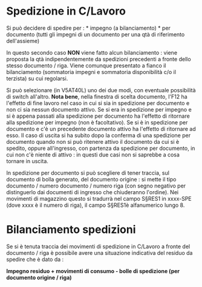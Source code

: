 # Spedizione in C/Lavoro
Si può decidere di spedire per : 
 \* impegno (a bilanciamento)
 \* per documento (tutti gli impegni di un documento per una qtà di riferimento dell'assieme)

In questo secondo caso __NON__ viene fatto alcun bilanciamento :  viene proposta la qtà indipendentemente da spedizioni precedenti a fronte dello stesso documento / riga. Viene comunque presentato a fianco il bilanciamento (sommatoria impegni e sommatoria disponibilità c/o il terzista) su cui regolarsi.

Si può selezionare (in V5AT40L) uno dei due modi, con eventuale possibilità di switch all'altro.
**Nota bene**, nella finestra di scelta documento, l'F12 ha l'effetto di fine lavoro nel caso in cui si sia in spedizione per documento e non ci sia nessun documento attivo. Se si era in spedizione per impegno e si è appena passati alla spedizione per documento ha l'effetto di ritornare alla spedizione per impegno (non è facoltativo). Se si è in spedizione per documento e c'è un precedente documento attivo ha l'effetto di ritornare ad esso.
Il caso di uscita si ha subito dopo la conferma di una spedizione per documento quando non si può ritenere attivo il documento da cui si è spedito, oppure all'ingresso, con partenza da spedizione per documento, in cui non c'è niente di attivo :  in questi due casi non si saprebbe a cosa tornare in uscita.

In spedizione per documento si può scegliere di tener traccia, sul documento di bolla generato, del documento origine :  si mette il tipo documento / numero documento / numero riga (con segno negativo per distinguerlo dai documenti di ingresso che chiuderanno l'ordine). Nei movimenti di magazzino questo si tradurrà nel campo S§RES1 in xxxx-SPE (dove xxxx è il numero di riga), il campo S§RES1è alfanumerico lungo 8.

# Bilanciamento spedizioni
Se si è tenuta traccia dei movimenti di spedizione in C/Lavoro a fronte del documento / riga è possibile avere una situazione indicativa del residuo da spedire che è dato da : 

**Impegno residuo + movimenti di consumo - bolle di spedizione (per documento origine / riga)**

